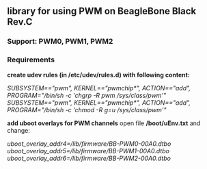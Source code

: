 ## library for using PWM on BeagleBone Black Rev.C

### Support: PWM0, PWM1, PWM2

### Requirements
**create udev rules (in /etc/udev/rules.d) with following content:**

*SUBSYSTEM=="pwm", KERNEL=="pwmchip\*", ACTION=="add", PROGRAM="/bin/sh -c 'chgrp -R pwm /sys/class/pwm'"*
*SUBSYSTEM=="pwm", KERNEL=="pwmchip\*", ACTION=="add", PROGRAM="/bin/sh -c 'chmod -R g=u /sys/class/pwm'"*


**add uboot overlays for PWM channels**
open file **/boot/uEnv.txt** and change:

*uboot_overlay_addr4=/lib/firmware/BB-PWM0-00A0.dtbo*
*uboot_overlay_addr5=/lib/firmware/BB-PWM1-00A0.dtbo*
*uboot_overlay_addr6=/lib/firmware/BB-PWM2-00A0.dtbo*
